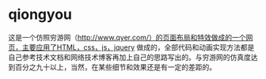 # qiongyou
这是一个仿照穷游网（http://www.qyer.com/）的页面布局和特效做成的一个网页，主要应用了HTML，css，js，jquery 做成的，全部代码和动画实现方法都是自己参考技术文档和网络技术博客再加上自己的思路写出的。与穷游网的仿真度达到百分之九十以上，当然，在某些细节和效果还是有一定的差距的。
